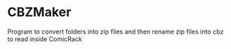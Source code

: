 # CBZMaker
Program to convert folders into zip files and then rename zip files into cbz to read inside ComicRack
